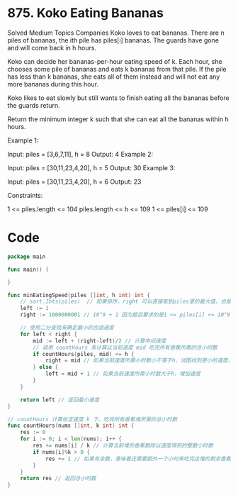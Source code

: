 # 875. Koko Eating Bananas
Solved
Medium
Topics
Companies
Koko loves to eat bananas. There are n piles of bananas, the ith pile has piles[i] bananas. The guards have gone and will come back in h hours.

Koko can decide her bananas-per-hour eating speed of k. Each hour, she chooses some pile of bananas and eats k bananas from that pile. If the pile has less than k bananas, she eats all of them instead and will not eat any more bananas during this hour.

Koko likes to eat slowly but still wants to finish eating all the bananas before the guards return.

Return the minimum integer k such that she can eat all the bananas within h hours.

 

Example 1:

Input: piles = [3,6,7,11], h = 8
Output: 4
Example 2:

Input: piles = [30,11,23,4,20], h = 5
Output: 30
Example 3:

Input: piles = [30,11,23,4,20], h = 6
Output: 23
 

Constraints:

1 <= piles.length <= 104
piles.length <= h <= 109
1 <= piles[i] <= 109

# Code
```go
package main

func main() {

}

func minEatingSpeed(piles []int, h int) int {
	// sort.Ints(piles)  // 如果排序，right 可以直接取到piles里的最大值，也就是最后一个元素
	left := 1
	right := 1000000001 // 10^9 + 1 因为题目要求的是1 <= piles[i] <= 10^9，如果之前排序了，这里可以直接取到piles里的最大值

	// 使用二分查找来确定最小的合适速度
	for left < right {
		mid := left + (right-left)/2 // 计算中间速度
		// 调用 countHours 来计算以当前速度 mid 吃完所有香蕉所需的总小时数
		if countHours(piles, mid) <= h {
			right = mid // 如果当前速度所需小时数小于等于h，试图找到更小的速度，将搜索范围减半
		} else {
			left = mid + 1 // 如果当前速度所需小时数大于h，增加速度
		}
	}

	return left // 返回最小速度
}

// countHours 计算给定速度 k 下，吃完所有香蕉堆所需的总小时数
func countHours(nums []int, k int) int {
	res := 0
	for i := 0; i < len(nums); i++ {
		res += nums[i] / k // 计算当前堆的香蕉数除以速度得到的整数小时数
		if nums[i]%k > 0 {
			res += 1 // 如果有余数，意味着还需要额外一个小时来吃完这堆的剩余香蕉
		}
	}
	return res // 返回总小时数
}
```